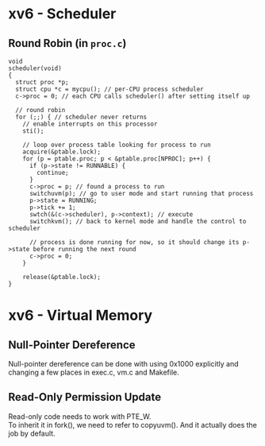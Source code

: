 # xv6 - Scheduler
## Round Robin (in `proc.c`)
```
void
scheduler(void)
{
  struct proc *p;
  struct cpu *c = mycpu(); // per-CPU process scheduler
  c->proc = 0; // each CPU calls scheduler() after setting itself up
  
  // round robin
  for (;;) { // scheduler never returns
    // enable interrupts on this processor
    sti();

    // loop over process table looking for process to run
    acquire(&ptable.lock);
    for (p = ptable.proc; p < &ptable.proc[NPROC]; p++) {
      if (p->state != RUNNABLE) {
        continue;
      }
      c->proc = p; // found a process to run
      switchuvm(p); // go to user mode and start running that process
      p->state = RUNNING;
      p->tick += 1;
      swtch(&(c->scheduler), p->context); // execute
      switchkvm(); // back to kernel mode and handle the control to scheduler

      // process is done running for now, so it should change its p->state before running the next round
      c->proc = 0;
    }

    release(&ptable.lock);
}
```

# xv6 - Virtual Memory
## Null-Pointer Dereference
Null-pointer dereference can be done with using 0x1000 explicitly and changing a few places in exec.c, vm.c and Makefile.  
## Read-Only Permission Update
Read-only code needs to work with PTE_W.  
To inherit it in fork(), we need to refer to copyuvm(). And it actually does the job by default.  

